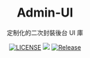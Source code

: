 <h1 align="center">Admin-UI</h1>

<p align="center">
定制化的二次封裝後台 UI 庫
</p>

<p align="center">
<a href="./LICENSE" target="__blank"><img src="https://img.shields.io/badge/license-MIT-green" alt="LICENSE"></a>
<a href="https://github.com/naremloa/ui-vite/actions/workflows/publish.yml" target="__blank"><img src="https://github.com/naremloa/ui-vite/actions/workflows/publish.yml/badge.svg?branch=master"></a>
<a href="https://github.com/naremloa/ui-vite/releases" target="__blank"><img src="https://img.shields.io/github/v/release/naremloa/ui-vite" alt="Release"></a>
</p>
